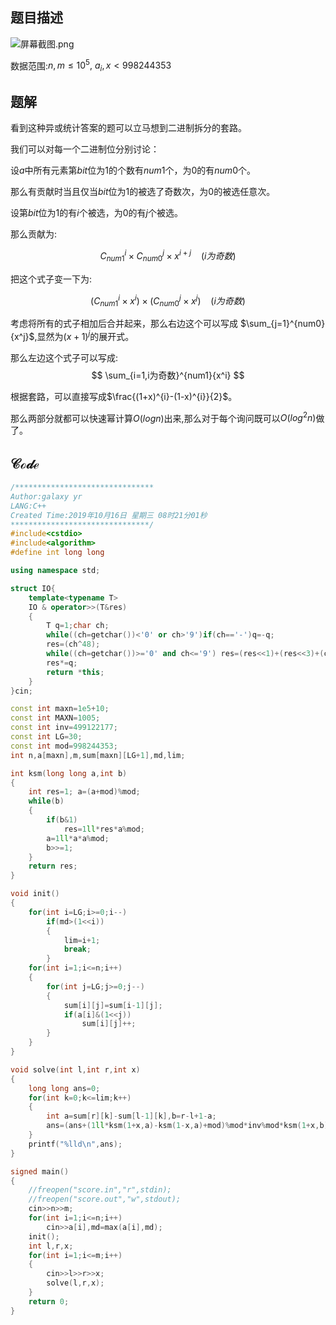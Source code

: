 ## 题目描述

![屏幕截图.png](https://i.loli.net/2019/10/16/1cqARxXFmWjMfGI.png)

数据范围:$n,m \leq 10^5,~ a_i,x < 998244353$

## 题解

看到这种异或统计答案的题可以立马想到二进制拆分的套路。

我们可以对每一个二进制位分别讨论：

设$a$中所有元素第$bit$位为$1$的个数有$num1$个，为$0$的有$num0$个。

那么有贡献时当且仅当$bit$位为$1$的被选了奇数次，为$0$的被选任意次。

设第$bit$位为$1$的有$i$个被选，为$0$的有$j$个被选。

那么贡献为:

$$
C_{num1}^{i} \times C_{num0}^{j} \times x^{i+j} ~~~~(i为奇数)
$$

把这个式子变一下为:

$$
(C_{num1}^{i} \times x^{i}) \times (C_{num0}^{j} \times x^{j}) ~~~~(i为奇数)
$$

考虑将所有的式子相加后合并起来，那么右边这个可以写成 $\sum_{j=1}^{num0}{x^j}$,显然为$(x+1)^{j}$的展开式。

那么左边这个式子可以写成:
$$
\sum_{i=1,i为奇数}^{num1}{x^i}
$$

根据套路，可以直接写成$\frac{(1+x)^{i}-(1-x)^{i}}{2}$。

那么两部分就都可以快速幂计算$O(logn)$出来,那么对于每个询问既可以$O(log^2n)$做了。

## $\mathcal{Code}$

```cpp
/*******************************
Author:galaxy yr
LANG:C++
Created Time:2019年10月16日 星期三 08时21分01秒
*******************************/
#include<cstdio>
#include<algorithm>
#define int long long

using namespace std;

struct IO{
    template<typename T>
    IO & operator>>(T&res)
    {
        T q=1;char ch;
        while((ch=getchar())<'0' or ch>'9')if(ch=='-')q=-q;
        res=(ch^48);
        while((ch=getchar())>='0' and ch<='9') res=(res<<1)+(res<<3)+(ch^48);
        res*=q;
        return *this;
    }
}cin;

const int maxn=1e5+10;
const int MAXN=1005;
const int inv=499122177;
const int LG=30;
const int mod=998244353;
int n,a[maxn],m,sum[maxn][LG+1],md,lim;

int ksm(long long a,int b)
{
    int res=1; a=(a+mod)%mod;
    while(b)
    {
        if(b&1)
            res=1ll*res*a%mod;
        a=1ll*a*a%mod;
        b>>=1;
    }
    return res;
}

void init()
{
    for(int i=LG;i>=0;i--)
        if(md>(1<<i))
        {
            lim=i+1;
            break;
        }
    for(int i=1;i<=n;i++)
    {
        for(int j=LG;j>=0;j--)
        {
            sum[i][j]=sum[i-1][j];
            if(a[i]&(1<<j))
                sum[i][j]++;
        }
    }
}

void solve(int l,int r,int x)
{
    long long ans=0;
    for(int k=0;k<=lim;k++)
    {
        int a=sum[r][k]-sum[l-1][k],b=r-l+1-a;
        ans=(ans+(1ll*ksm(1+x,a)-ksm(1-x,a)+mod)%mod*inv%mod*ksm(1+x,b)%mod*(1<<k)%mod)%mod;
    }
    printf("%lld\n",ans);
}

signed main()
{
    //freopen("score.in","r",stdin);
    //freopen("score.out","w",stdout);
    cin>>n>>m;
    for(int i=1;i<=n;i++)
        cin>>a[i],md=max(a[i],md);
    init();
    int l,r,x;
    for(int i=1;i<=m;i++)
    {
        cin>>l>>r>>x;
        solve(l,r,x);
    }
    return 0;
}
```
